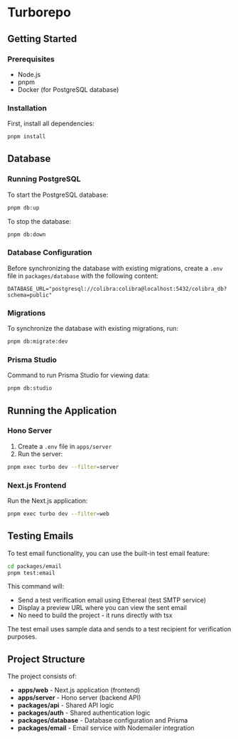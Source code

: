 # Turborepo

## Getting Started

### Prerequisites
- Node.js
- pnpm
- Docker (for PostgreSQL database)

### Installation

First, install all dependencies:

```bash
pnpm install
```

## Database

### Running PostgreSQL

To start the PostgreSQL database:

```bash
pnpm db:up
```

To stop the database:

```bash
pnpm db:down
```

### Database Configuration

Before synchronizing the database with existing migrations, create a `.env` file in `packages/database` with the following content:

```
DATABASE_URL="postgresql://colibra:colibra@localhost:5432/colibra_db?schema=public"
```

### Migrations

To synchronize the database with existing migrations, run:

```bash
pnpm db:migrate:dev
```

### Prisma Studio

Command to run Prisma Studio for viewing data:

```bash
pnpm db:studio
```

## Running the Application

### Hono Server

1. Create a `.env` file in `apps/server`
2. Run the server:

```bash
pnpm exec turbo dev --filter=server
```

### Next.js Frontend

Run the Next.js application:

```bash
pnpm exec turbo dev --filter=web
```

## Testing Emails

To test email functionality, you can use the built-in test email feature:

```bash
cd packages/email
pnpm test:email
```

This command will:
- Send a test verification email using Ethereal (test SMTP service)
- Display a preview URL where you can view the sent email
- No need to build the project - it runs directly with tsx

The test email uses sample data and sends to a test recipient for verification purposes.

## Project Structure

The project consists of:
- **apps/web** - Next.js application (frontend)
- **apps/server** - Hono server (backend API)
- **packages/api** - Shared API logic
- **packages/auth** - Shared authentication logic
- **packages/database** - Database configuration and Prisma
- **packages/email** - Email service with Nodemailer integration